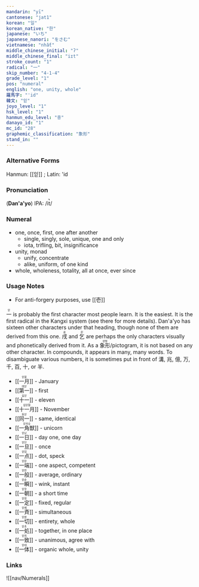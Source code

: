 ```yaml
---
mandarin: "yī"
cantonese: "jat1"
korean: "일"
korean_native: "한"
japanese: "いち"
japanese_nanori: "をさむ"
vietnamese: "nhất"
middle_chinese_initial: "ʔ"
middle_chinese_final: "iɪt"
stroke_count: "1"
radical: "一"
skip_number: "4-1-4"
grade_level: "1"
pos: "numeral"
english: "one, unity, whole"
羅馬字: "'id"
韓文: "읻"
joyo_level: "1"
hsk_level: "1"
hanmun_edu_level: "중"
danayo_id: "1"
mc_id: "28"
graphemic_classification: "象形"
stand_in: ""
---
```

### Alternative Forms 
Hanmun: [[읻]] ; Latin: 'id

### Pronunciation 
(**Dan'a'yo**) IPA: /it̚/

### Numeral 
- one, once, first, one after another
   - single, singly, sole, unique, one and only
   - iota, trifling, bit, insignificance
- unity, monad
   - unify, concentrate
   - alike, uniform, of one kind
- whole, wholeness, totality, all at once, ever since

### Usage Notes 
* For anti-forgery purposes, use [[壱]]

<ruby>一<rt>읻</rt></ruby> is probably the first character most people learn.  It is the easiest.  It is the first radical in the Kangxi system (see there for more details).  Dan'a'yo has sixteen other characters under that heading, though none of them are derived from this one.  <ruby>戌<rt>숟</rt></ruby> and <ruby>乞<rt>킫</rt></ruby> are perhaps the only characters visually and phonetically derived from it.  As a <ruby>象形<rt>샹헝</rt></ruby>/pictogram, it is not based on any other character.  In compounds, it appears in many, many words.  To disambiguate various numbers, it is sometimes put in front of 溝, 兆, 億, 万, 千, 百, 十, or 半.

* <ruby>[[一月]]<rt>읻웓</rt></ruby> - January
* <ruby>[[第一]]<rt>데읻</rt></ruby> - first
* <ruby>[[十一]]<rt>십읻</rt></ruby> - eleven
* <ruby>[[十一月]]<rt>십읻웓</rt></ruby> - November
* <ruby>[[同一]]<rt>동읻</rt></ruby> - same, identical
* <ruby>[[一角獣]]<rt>읻곡슈</rt></ruby> - unicorn
* <ruby>[[一日]]<rt>읻닏</rt></ruby> - day one, one day
* <ruby>[[一旦]]<rt>읻단</rt></ruby> - once
* <ruby>[[一点]]<rt>읻덤</rt></ruby> - dot, speck
* <ruby>[[一端]]<rt>읻돤</rt></ruby> - one aspect, competent
* <ruby>[[一般]]<rt>읻반</rt></ruby> - average, ordinary
* <ruby>[[一瞬]]<rt>읻슌</rt></ruby> - wink, instant
* <ruby>[[一朝]]<rt>읻잣</rt></ruby> - a short time
* <ruby>[[一定]]<rt>읻정</rt></ruby> - fixed, regular
* <ruby>[[一斉]]<rt>읻제</rt></ruby> - simultaneous
* <ruby>[[一切]]<rt>읻첟</rt></ruby> - entirety, whole
* <ruby>[[一処]]<rt>읻초</rt></ruby> - together, in one place
* <ruby>[[一致]]<rt>읻츼</rt></ruby> - unanimous, agree with
* <ruby>[[一体]]<rt>읻테</rt></ruby> - organic whole, unity

### Links
![[nav/Numerals]]

